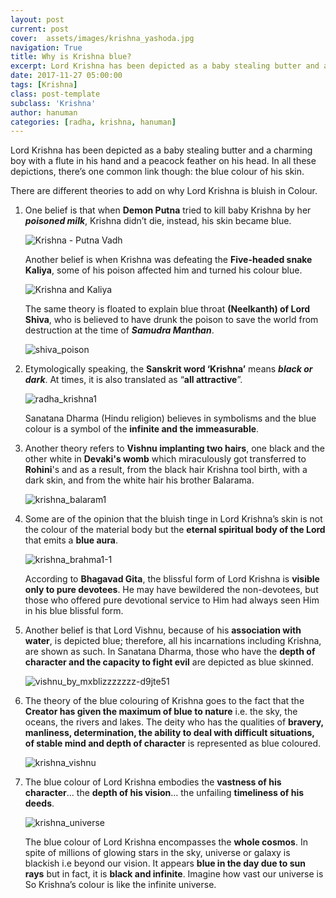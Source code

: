 ```yaml
---
layout: post
current: post
cover:  assets/images/krishna_yashoda.jpg
navigation: True
title: Why is Krishna blue?
excerpt: Lord Krishna has been depicted as a baby stealing butter and a charming boy with a flute in his hand and a peacock feather on his head. In all these depictions...
date: 2017-11-27 05:00:00
tags: [Krishna]
class: post-template
subclass: 'Krishna'
author: hanuman
categories: [radha, krishna, hanuman]
---
```


Lord Krishna has been depicted as a baby stealing butter and a charming boy with a flute in his hand and a peacock feather on his head. In all these depictions, there’s one common link though: the blue colour of his skin.

There are different theories to add on why Lord Krishna is bluish in Colour.

1. One belief is that when **Demon Putna** tried to kill baby Krishna by her ***poisoned milk***, Krishna didn’t die, instead, his skin became blue.

   ![Krishna - Putna Vadh](assets/images/krishna_putna_vadh.jpg)

   Another belief is when Krishna was defeating the **Five-headed snake Kaliya**, some of his poison affected him and turned his colour blue.

   ![Krishna and Kaliya](assets/images/krishna_kaliya.jpg)

   The same theory is floated to explain blue throat **(Neelkanth) of Lord Shiva**, who is believed to have drunk the poison to save the world from destruction at the time of ***Samudra Manthan***.
   
   ![shiva_poison](assets/images/shiva_poison.jpg)

   
2. Etymologically speaking, the **Sanskrit word ‘Krishna’** means ***black or dark***. At times, it is also translated as “**all attractive**”.

   ![radha_krishna1](assets/images/radha_krishna1.jpg)

   Sanatana Dharma (Hindu religion) believes in symbolisms and the blue colour is a symbol of the **infinite and the immeasurable**.
   
3. Another theory refers to **Vishnu implanting two hairs**, one black and the other white in **Devaki's womb** which miraculously got transferred to **Rohini**'s and as a result, from the black hair Krishna tool birth, with a dark skin, and from the white hair his brother Balarama.

   ![krishna_balaram1](assets/images/krishna_balaram1.jpg)

4. Some are of the opinion that the bluish tinge in Lord Krishna’s skin is not the colour of the material body but the **eternal spiritual body of the Lord** that emits a **blue aura**.

   ![krishna_brahma1-1](assets/images/krishna_brahma1.jpg)

   According to **Bhagavad Gita**, the blissful form of Lord Krishna is **visible only to pure devotees**. He may have bewildered the non-devotees, but those who offered pure devotional service to Him had always seen Him in his blue blissful form.
    
5. Another belief is that Lord Vishnu, because of his **association with water**, is depicted blue; therefore, all his incarnations including Krishna, are shown as such. In Sanatana Dharma, those who have the **depth of character and the capacity to fight evil** are depicted as blue skinned.

   ![vishnu_by_mxblizzzzzzz-d9jte51](assets/images/krishna_incarnations.jpg)

6. The theory of the blue colouring of Krishna goes to the fact that the **Creator has given the maximum of blue to nature** i.e. the sky, the oceans, the rivers and lakes. The deity who has the qualities of **bravery, manliness, determination, the ability to deal with difficult situations, of stable mind and depth of character** is represented as blue coloured.

   ![krishna_vishnu](assets/images/krishna_vishnu.jpg)

7. The blue colour of Lord Krishna embodies the **vastness of his character**... the **depth of his vision**... the unfailing **timeliness of his deeds**.

   ![krishna_universe](assets/images/krishnavishnu.jpg)

   The blue colour of Lord Krishna encompasses the **whole cosmos**. In spite of millions of glowing stars in the sky, universe or galaxy is blackish i.e beyond our vision. It appears **blue in the day due to sun rays** but in fact, it is **black and infinite**. Imagine how vast our universe is So Krishna’s colour is like the infinite universe.
